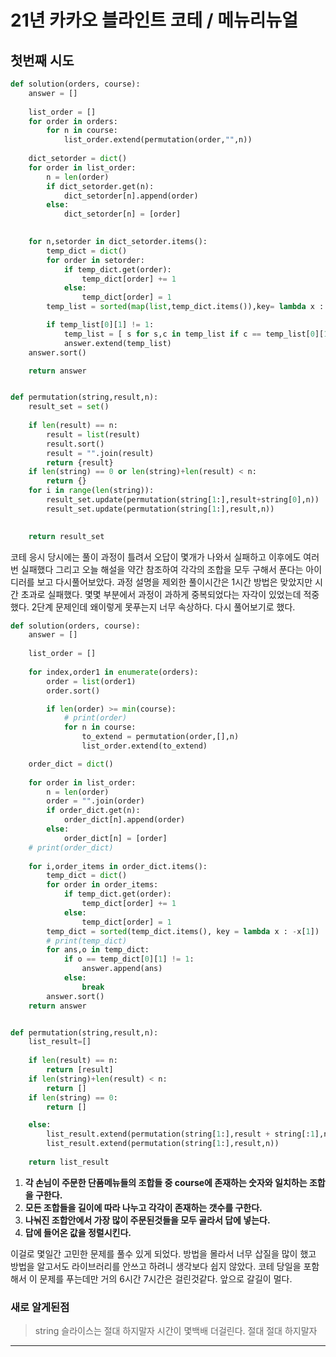 # 21년 카카오 블라인트 코테 / 메뉴리뉴얼

## 첫번째 시도

```python
def solution(orders, course):
    answer = []
    
    list_order = []
    for order in orders:
        for n in course:
            list_order.extend(permutation(order,"",n))
            
    dict_setorder = dict()
    for order in list_order:
        n = len(order)
        if dict_setorder.get(n):
            dict_setorder[n].append(order)
        else:
            dict_setorder[n] = [order]
            

    for n,setorder in dict_setorder.items():
        temp_dict = dict()
        for order in setorder:
            if temp_dict.get(order):
                temp_dict[order] += 1
            else:
                temp_dict[order] = 1
        temp_list = sorted(map(list,temp_dict.items()),key= lambda x : -x[1])

        if temp_list[0][1] != 1:
            temp_list = [ s for s,c in temp_list if c == temp_list[0][1]]
            answer.extend(temp_list)
    answer.sort()

    return answer


def permutation(string,result,n):
    result_set = set()
    
    if len(result) == n:
        result = list(result)
        result.sort()
        result = "".join(result)
        return {result}
    if len(string) == 0 or len(string)+len(result) < n:
        return {}
    for i in range(len(string)):
        result_set.update(permutation(string[1:],result+string[0],n))
        result_set.update(permutation(string[1:],result,n))
        

    return result_set
```

코테 응시 당시에는 풀이 과정이 틀려서 오답이 몇개가 나와서 실패하고 이후에도 여러번 실패했다
그리고 오늘 해설을 약간 참조하여 각각의 조합을 모두 구해서 푼다는 아이디러를 보고 다시풀어보았다. 과정 설명을 제외한 풀이시간은 1시간 방법은 맞았지만 시간 초과로 실패했다.
몇몇 부분에서 과정이 과하게 중복되었다는 자각이 있었는데 적중했다.
2단계 문제인데 왜이렇게 못푸는지 너무 속상하다. 다시 풀어보기로 했다.

```python
def solution(orders, course):
    answer = []
    
    list_order = []
    
    for index,order1 in enumerate(orders):
        order = list(order1)
        order.sort()

        if len(order) >= min(course):
            # print(order)
            for n in course:
                to_extend = permutation(order,[],n)
                list_order.extend(to_extend)

    order_dict = dict()
    
    for order in list_order:
        n = len(order)
        order = "".join(order)
        if order_dict.get(n):
            order_dict[n].append(order)
        else:
            order_dict[n] = [order]
    # print(order_dict)
    
    for i,order_items in order_dict.items():
        temp_dict = dict()
        for order in order_items:
            if temp_dict.get(order):
                temp_dict[order] += 1
            else:
                temp_dict[order] = 1
        temp_dict = sorted(temp_dict.items(), key = lambda x : -x[1])
        # print(temp_dict)
        for ans,o in temp_dict:
            if o == temp_dict[0][1] != 1:
                answer.append(ans)
            else:
                break
        answer.sort()
    return answer


def permutation(string,result,n):
    list_result=[]
    
    if len(result) == n:
        return [result]
    if len(string)+len(result) < n:
        return []
    if len(string) == 0:
        return []

    else:
        list_result.extend(permutation(string[1:],result + string[:1],n))
        list_result.extend(permutation(string[1:],result,n))
    
    return list_result
```

1. __각 손님이 주문한 단품메뉴들의 조합들 중 course에 존재하는 숫자와 일치하는 조합을 구한다.__
2. __모든 조합들을 길이에 따라 나누고 각각이 존재하는 갯수를 구한다.__
3. __나눠진 조합안에서 가장 많이 주문된것들을 모두 골라서 답에 넣는다.__
4. __답에 들어온 값을 정렬시킨다.__



이걸로 몇일간 고민한 문제를 풀수 있게 되었다.
방법을 몰라서 너무 삽질을 많이 했고 방법을 알고서도 라이브러리를 안쓰고 하려니 생각보다 쉽지 않았다. 
코테 당일을 포함해서 이 문제를 푸는데만 거의 6시간 7시간은 걸린것같다.
앞으로 갈길이 멀다.



### 새로 알게된점

> string 슬라이스는 절대 하지말자 시간이 몇백배 더걸린다. 절대 절대 하지말자



---

